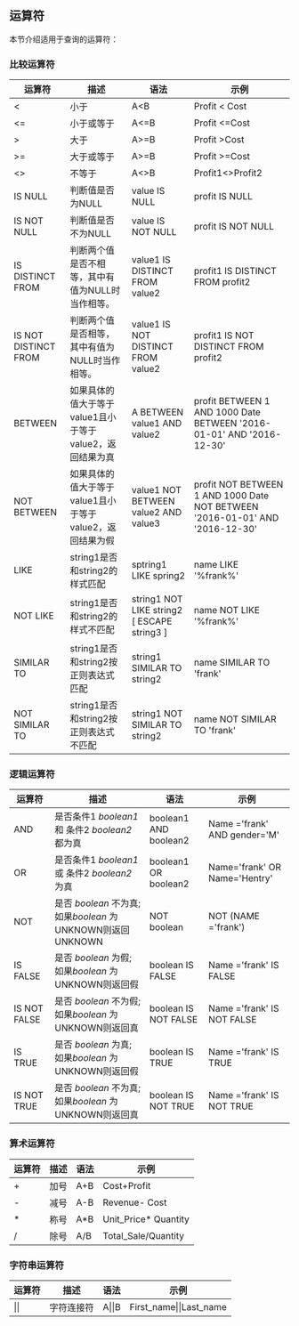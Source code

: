 ## 运算符

本节介绍适用于查询的运算符：

### 比较运算符

| 运算符                  | 描述                                 | 语法                                       | 示例                                       |
| -------------------- | ---------------------------------- | ---------------------------------------- | ---------------------------------------- |
| <                    | 小于                                 | A<B                                      | Profit < Cost                            |
| <=                   | 小于或等于                              | A<=B                                     | Profit <=Cost                            |
| >                    | 大于                                 | A>=B                                     | Profit >Cost                             |
| >=                   | 大于或等于                              | A>=B                                     | Profit >=Cost                            |
| <>                   | 不等于                                | A<>B                                     | Profit1<>Profit2                         |
| IS NULL              | 判断值是否为NULL                         | value IS NULL                            | profit IS NULL                           |
| IS NOT NULL          | 判断值是否不为NULL                        | value IS NOT NULL                        | profit IS NOT NULL                       |
| IS DISTINCT FROM     | 判断两个值是否不相等，其中有值为NULL时当作相等。         | value1 IS DISTINCT FROM value2           | profit1 IS DISTINCT FROM profit2         |
| IS NOT DISTINCT FROM | 判断两个值是否相等，其中有值为NULL时当作相等。          | value1 IS NOT DISTINCT FROM value2       | profit1 IS NOT DISTINCT FROM profit2     |
| BETWEEN              | 如果具体的值大于等于value1且小于等于value2，返回结果为真 | A BETWEEN   value1 AND value2            | profit BETWEEN 1 AND 1000      Date BETWEEN '2016-01-01' AND '2016-12-30' |
| NOT BETWEEN          | 如果具体的值大于等于value1且小于等于value2，返回结果为假 | value1 NOT BETWEEN value2 AND value3     | profit NOT BETWEEN 1 AND 1000      Date NOT BETWEEN '2016-01-01' AND '2016-12-30' |
| LIKE                 | string1是否和string2的样式匹配             | sptring1 LIKE spring2                    | name LIKE '%frank%'                      |
| NOT LIKE             | string1是否和string2的样式不匹配            | string1 NOT LIKE string2 [ ESCAPE string3 ] | name NOT LIKE '%frank%'                  |
| SIMILAR TO           | string1是否和string2按正则表达式匹配          | string1 SIMILAR TO string2               | name SIMILAR TO 'frank'                  |
| NOT SIMILAR TO       | string1是否和string2按正则表达式不匹配         | string1 NOT SIMILAR TO string2           | name NOT SIMILAR TO 'frank'              |

### 逻辑运算符

| 运算符          | 描述                                       | 语法                    | 示例                            |
| ------------ | ---------------------------------------- | --------------------- | ----------------------------- |
| AND          | 是否条件1 *boolean1* 和 条件2 *boolean2* 都为真    | boolean1 AND boolean2 | Name ='frank' AND gender='M'  |
| OR           | 是否条件1 *boolean1* 或 条件2 *boolean2* 为真     | boolean1 OR boolean2  | Name='frank' OR Name='Hentry' |
| NOT          | 是否 *boolean* 不为真; 如果*boolean* 为UNKNOWN则返回UNKNOWN | NOT boolean           | NOT (NAME ='frank')           |
| IS FALSE     | 是否 *boolean* 为假; 如果*boolean* 为UNKNOWN则返回假 | boolean IS FALSE      | Name ='frank' IS FALSE        |
| IS NOT FALSE | 是否 *boolean* 不为假; 如果*boolean* 为UNKNOWN则返回真 | boolean IS NOT FALSE  | Name ='frank' IS NOT FALSE    |
| IS TRUE      | 是否 *boolean* 为真; 如果*boolean* 为UNKNOWN则返回假 | boolean IS TRUE       | Name ='frank' IS TRUE         |
| IS NOT TRUE  | 是否 *boolean* 不为真; 如果*boolean* 为UNKNOWN则返回真 | boolean IS NOT TRUE   | Name ='frank' IS NOT TRUE     |

### 算术运算符

| 运算符  | 描述   | 语法   | 示例                   |
| ---- | ---- | ---- | -------------------- |
| +    | 加号   | A+B  | Cost+Profit          |
| -    | 减号   | A-B  | Revenue- Cost        |
| *    | 称号   | A*B  | Unit_Price* Quantity |
| /    | 除号   | A/B  | Total_Sale/Quantity  |

### 字符串运算符

| 运算符 | 描述       | 语法   | 示例                    |
| ------ | ---------- | ------ | ----------------------- |
| \|\|   | 字符连接符 | A\|\|B | First_name\|\|Last_name |